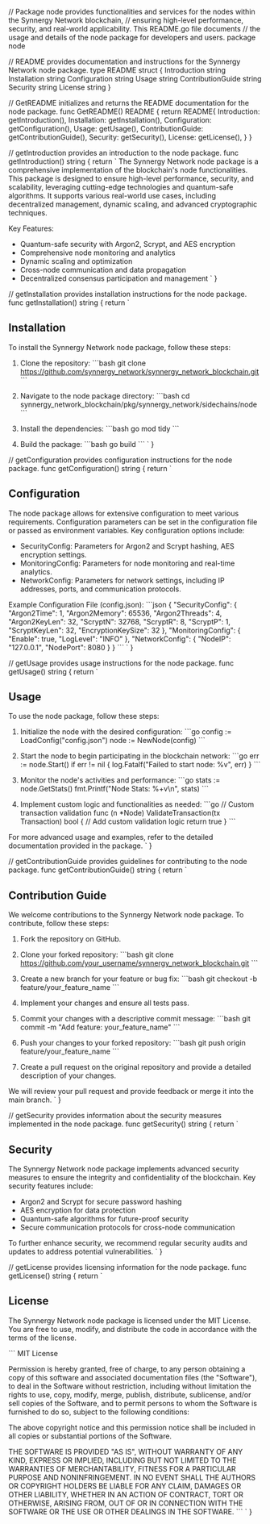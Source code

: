 // Package node provides functionalities and services for the nodes within the Synnergy Network blockchain,
// ensuring high-level performance, security, and real-world applicability. This README.go file documents
// the usage and details of the node package for developers and users.
package node

// README provides documentation and instructions for the Synnergy Network node package.
type README struct {
	Introduction      string
	Installation      string
	Configuration     string
	Usage             string
	ContributionGuide string
	Security          string
	License           string
}

// GetREADME initializes and returns the README documentation for the node package.
func GetREADME() README {
	return README{
		Introduction:      getIntroduction(),
		Installation:      getInstallation(),
		Configuration:     getConfiguration(),
		Usage:             getUsage(),
		ContributionGuide: getContributionGuide(),
		Security:          getSecurity(),
		License:           getLicense(),
	}
}

// getIntroduction provides an introduction to the node package.
func getIntroduction() string {
	return `
The Synnergy Network node package is a comprehensive implementation of the blockchain's node functionalities. 
This package is designed to ensure high-level performance, security, and scalability, leveraging cutting-edge 
technologies and quantum-safe algorithms. It supports various real-world use cases, including decentralized 
management, dynamic scaling, and advanced cryptographic techniques.

Key Features:
- Quantum-safe security with Argon2, Scrypt, and AES encryption
- Comprehensive node monitoring and analytics
- Dynamic scaling and optimization
- Cross-node communication and data propagation
- Decentralized consensus participation and management
`
}

// getInstallation provides installation instructions for the node package.
func getInstallation() string {
	return `
## Installation

To install the Synnergy Network node package, follow these steps:

1. Clone the repository:
   \`\`\`bash
   git clone https://github.com/synnergy_network/synnergy_network_blockchain.git
   \`\`\`

2. Navigate to the node package directory:
   \`\`\`bash
   cd synnergy_network_blockchain/pkg/synnergy_network/sidechains/node
   \`\`\`

3. Install the dependencies:
   \`\`\`bash
   go mod tidy
   \`\`\`

4. Build the package:
   \`\`\`bash
   go build
   \`\`\`
`
}

// getConfiguration provides configuration instructions for the node package.
func getConfiguration() string {
	return `
## Configuration

The node package allows for extensive configuration to meet various requirements. Configuration parameters can be set 
in the configuration file or passed as environment variables. Key configuration options include:

- SecurityConfig: Parameters for Argon2 and Scrypt hashing, AES encryption settings.
- MonitoringConfig: Parameters for node monitoring and real-time analytics.
- NetworkConfig: Parameters for network settings, including IP addresses, ports, and communication protocols.

Example Configuration File (config.json):
\`\`\`json
{
  "SecurityConfig": {
    "Argon2Time": 1,
    "Argon2Memory": 65536,
    "Argon2Threads": 4,
    "Argon2KeyLen": 32,
    "ScryptN": 32768,
    "ScryptR": 8,
    "ScryptP": 1,
    "ScryptKeyLen": 32,
    "EncryptionKeySize": 32
  },
  "MonitoringConfig": {
    "Enable": true,
    "LogLevel": "INFO"
  },
  "NetworkConfig": {
    "NodeIP": "127.0.0.1",
    "NodePort": 8080
  }
}
\`\`\`
`
}

// getUsage provides usage instructions for the node package.
func getUsage() string {
	return `
## Usage

To use the node package, follow these steps:

1. Initialize the node with the desired configuration:
   \`\`\`go
   config := LoadConfig("config.json")
   node := NewNode(config)
   \`\`\`

2. Start the node to begin participating in the blockchain network:
   \`\`\`go
   err := node.Start()
   if err != nil {
       log.Fatalf("Failed to start node: %v", err)
   }
   \`\`\`

3. Monitor the node's activities and performance:
   \`\`\`go
   stats := node.GetStats()
   fmt.Printf("Node Stats: %+v\n", stats)
   \`\`\`

4. Implement custom logic and functionalities as needed:
   \`\`\`go
   // Custom transaction validation
   func (n *Node) ValidateTransaction(tx Transaction) bool {
       // Add custom validation logic
       return true
   }
   \`\`\`

For more advanced usage and examples, refer to the detailed documentation provided in the package.
`
}

// getContributionGuide provides guidelines for contributing to the node package.
func getContributionGuide() string {
	return `
## Contribution Guide

We welcome contributions to the Synnergy Network node package. To contribute, follow these steps:

1. Fork the repository on GitHub.
2. Clone your forked repository:
   \`\`\`bash
   git clone https://github.com/your_username/synnergy_network_blockchain.git
   \`\`\`

3. Create a new branch for your feature or bug fix:
   \`\`\`bash
   git checkout -b feature/your_feature_name
   \`\`\`

4. Implement your changes and ensure all tests pass.
5. Commit your changes with a descriptive commit message:
   \`\`\`bash
   git commit -m "Add feature: your_feature_name"
   \`\`\`

6. Push your changes to your forked repository:
   \`\`\`bash
   git push origin feature/your_feature_name
   \`\`\`

7. Create a pull request on the original repository and provide a detailed description of your changes.

We will review your pull request and provide feedback or merge it into the main branch.
`
}

// getSecurity provides information about the security measures implemented in the node package.
func getSecurity() string {
	return `
## Security

The Synnergy Network node package implements advanced security measures to ensure the integrity and confidentiality 
of the blockchain. Key security features include:

- Argon2 and Scrypt for secure password hashing
- AES encryption for data protection
- Quantum-safe algorithms for future-proof security
- Secure communication protocols for cross-node communication

To further enhance security, we recommend regular security audits and updates to address potential vulnerabilities.
`
}

// getLicense provides licensing information for the node package.
func getLicense() string {
	return `
## License

The Synnergy Network node package is licensed under the MIT License. You are free to use, modify, and distribute the 
code in accordance with the terms of the license.

\`\`\`
MIT License

Permission is hereby granted, free of charge, to any person obtaining a copy of this software and associated documentation 
files (the "Software"), to deal in the Software without restriction, including without limitation the rights to use, copy, 
modify, merge, publish, distribute, sublicense, and/or sell copies of the Software, and to permit persons to whom the 
Software is furnished to do so, subject to the following conditions:

The above copyright notice and this permission notice shall be included in all copies or substantial portions of the Software.

THE SOFTWARE IS PROVIDED "AS IS", WITHOUT WARRANTY OF ANY KIND, EXPRESS OR IMPLIED, INCLUDING BUT NOT LIMITED TO THE WARRANTIES 
OF MERCHANTABILITY, FITNESS FOR A PARTICULAR PURPOSE AND NONINFRINGEMENT. IN NO EVENT SHALL THE AUTHORS OR COPYRIGHT HOLDERS BE 
LIABLE FOR ANY CLAIM, DAMAGES OR OTHER LIABILITY, WHETHER IN AN ACTION OF CONTRACT, TORT OR OTHERWISE, ARISING FROM, OUT OF OR 
IN CONNECTION WITH THE SOFTWARE OR THE USE OR OTHER DEALINGS IN THE SOFTWARE.
\`\`\`
`
}
